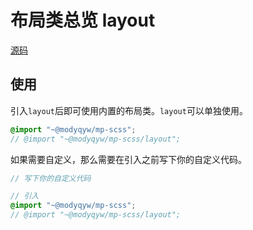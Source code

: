 # 布局类总览 layout

[源码](https://github.com/ModyQyW/mp-scss/blob/master/layout)

## 使用

引入`layout`后即可使用内置的布局类。`layout`可以单独使用。

```scss
@import "~@modyqyw/mp-scss";
// @import "~@modyqyw/mp-scss/layout";
```

如果需要自定义，那么需要在引入之前写下你的自定义代码。

```scss
// 写下你的自定义代码

// 引入
@import "~@modyqyw/mp-scss";
// @import "~@modyqyw/mp-scss/layout";
```
